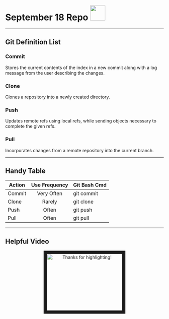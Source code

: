 # September 18 Repo <img src="https://git-scm.com/images/logos/downloads/Git-Icon-1788C.png" width="48">

---

## Git Definition List
### Commit
Stores the current contents of the index in a new commit along with a log message from the user describing the changes.

### Clone
Clones a repository into a newly created directory.

### Push
Updates remote refs using local refs, while sending objects necessary to complete the given refs.

### Pull
Incorporates changes from a remote repository into the current branch.

---

## Handy Table

<center>

| Action        | Use Frequency | Git Bash Cmd  |
| ------------- |:-------------:| :-----|
| Commit    | Very Often | git commit |
| Clone      | Rarely      | git clone |
| Push | Often      |    git push |
| Pull | Often      |    git pull |

</center>
  
---

## Helpful Video

<center>

<a href="http://www.youtube.com/watch?feature=player_embedded&v=bqV-eszlRhY
" target="_blank"><img src="http://img.youtube.com/vi/bqV-eszlRhY/0.jpg" 
alt="Thanks for highlighting!" width="240" height="180" border="10" /></a>

</center>
